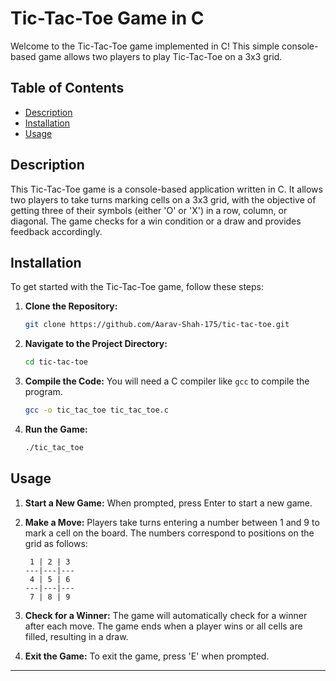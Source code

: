 # Tic-Tac-Toe Game in C

Welcome to the Tic-Tac-Toe game implemented in C! This simple console-based game allows two players to play Tic-Tac-Toe on a 3x3 grid.

## Table of Contents

- [Description](#description)
- [Installation](#installation)
- [Usage](#usage)


## Description

This Tic-Tac-Toe game is a console-based application written in C. It allows two players to take turns marking cells on a 3x3 grid, with the objective of getting three of their symbols (either 'O' or 'X') in a row, column, or diagonal. The game checks for a win condition or a draw and provides feedback accordingly.

## Installation

To get started with the Tic-Tac-Toe game, follow these steps:

1. **Clone the Repository:**
   ```sh
   git clone https://github.com/Aarav-Shah-175/tic-tac-toe.git
   ```

2. **Navigate to the Project Directory:**
   ```sh
   cd tic-tac-toe
   ```

3. **Compile the Code:**
   You will need a C compiler like `gcc` to compile the program.
   ```sh
   gcc -o tic_tac_toe tic_tac_toe.c
   ```

4. **Run the Game:**
   ```sh
   ./tic_tac_toe
   ```

## Usage

1. **Start a New Game:**
   When prompted, press Enter to start a new game.

2. **Make a Move:**
   Players take turns entering a number between 1 and 9 to mark a cell on the board. The numbers correspond to positions on the grid as follows:

   ```
    1 | 2 | 3
   ---|---|---
    4 | 5 | 6
   ---|---|---
    7 | 8 | 9
   ```

3. **Check for a Winner:**
   The game will automatically check for a winner after each move. The game ends when a player wins or all cells are filled, resulting in a draw.

4. **Exit the Game:**
   To exit the game, press 'E' when prompted.

---
